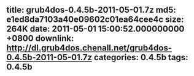 title: grub4dos-0.4.5b-2011-05-01.7z
md5: e1ed8da7103a40e09602c01ea64cee4c
size: 264K
date: 2011-05-01 15:00:52.000000000 +0800
downlink: http://dl.grub4dos.chenall.net/grub4dos-0.4.5b-2011-05-01.7z
categories: 0.4.5b
tags: 0.4.5b
---

